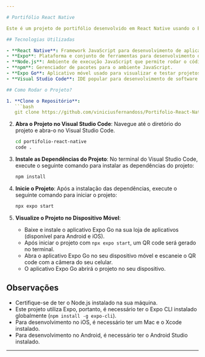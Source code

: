 ```yaml
---

# Portifólio React Native

Este é um projeto de portifólio desenvolvido em React Native usando o Expo.

## Tecnologias Utilizadas

- **React Native**: Framework JavaScript para desenvolvimento de aplicativos móveis multiplataforma.
- **Expo**: Plataforma e conjunto de ferramentas para desenvolvimento de aplicativos móveis com React Native.
- **Node.js**: Ambiente de execução JavaScript que permite rodar o código JavaScript no servidor.
- **npm**: Gerenciador de pacotes para o ambiente JavaScript.
- **Expo Go**: Aplicativo móvel usado para visualizar e testar projetos Expo em dispositivos físicos.
- **Visual Studio Code**: IDE popular para desenvolvimento de software.

## Como Rodar o Projeto?

1. **Clone o Repositório**:
   ```bash
   git clone https://github.com/viniciusfernandoss/Portifolio-React-Native.git
   ```

2. **Abra o Projeto no Visual Studio Code**:
   Navegue até o diretório do projeto e abra-o no Visual Studio Code.
   ```bash
   cd portifolio-react-native
   code .
   ```

3. **Instale as Dependências do Projeto**:
   No terminal do Visual Studio Code, execute o seguinte comando para instalar as dependências do projeto:
   ```bash
   npm install
   ```

4. **Inicie o Projeto**:
   Após a instalação das dependências, execute o seguinte comando para iniciar o projeto:
   ```bash
   npx expo start
   ```

5. **Visualize o Projeto no Dispositivo Móvel**:
   - Baixe e instale o aplicativo Expo Go na sua loja de aplicativos (disponível para Android e iOS).
   - Após iniciar o projeto com `npx expo start`, um QR code será gerado no terminal.
   - Abra o aplicativo Expo Go no seu dispositivo móvel e escaneie o QR code com a câmera do seu celular.
   - O aplicativo Expo Go abrirá o projeto no seu dispositivo.

## Observações

- Certifique-se de ter o Node.js instalado na sua máquina.
- Este projeto utiliza Expo, portanto, é necessário ter o Expo CLI instalado globalmente (`npm install -g expo-cli`).
- Para desenvolvimento no iOS, é necessário ter um Mac e o Xcode instalado.
- Para desenvolvimento no Android, é necessário ter o Android Studio instalado.

---
```

